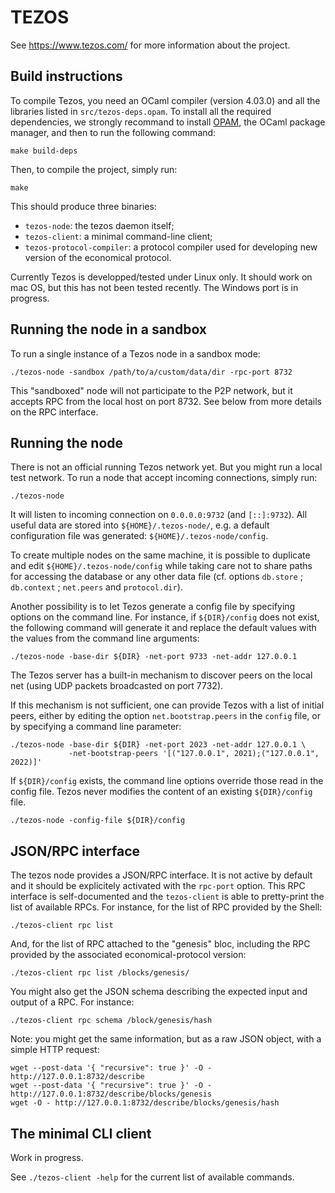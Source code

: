 TEZOS
=====

See https://www.tezos.com/ for more information about the project.


Build instructions
------------------

To compile Tezos, you need an OCaml compiler (version 4.03.0) and all the
libraries listed in `src/tezos-deps.opam`. To install all the required
dependencies, we strongly recommand to install
[OPAM](https://opam.ocaml.org/), the OCaml package manager, and then to
run the following command:

```
make build-deps
```

Then, to compile the project, simply run:

```
make
```

This should produce three binaries:

* `tezos-node`: the tezos daemon itself;
* `tezos-client`: a minimal command-line client;
* `tezos-protocol-compiler`: a protocol compiler used for developing new version of the economical protocol.

Currently Tezos is developped/tested under Linux only.
It should work on mac OS, but this has not been tested recently.
The Windows port is in progress.



Running the node in a sandbox
-----------------------------

To run a single instance of a Tezos node in a sandbox mode:

```
./tezos-node -sandbox /path/to/a/custom/data/dir -rpc-port 8732
```

This "sandboxed" node will not participate to the P2P network, but
it accepts RPC from the local host on port 8732. See below from more
details on the RPC interface.


Running the node
----------------

There is not an official running Tezos network yet. But you might run
a local test network. To run a node that accept incoming connections,
simply run:

```
./tezos-node
```

It will listen to incoming connection on `0.0.0.0:9732` (and `[::]:9732`).
All useful data are stored into `${HOME}/.tezos-node/`, e.g. a default
configuration file was generated: `${HOME}/.tezos-node/config`.

To create multiple nodes on the same machine, it is possible to
duplicate and edit `${HOME}/.tezos-node/config` while taking care not to
share paths for accessing the database or any other data file
(cf. options `db.store` ; `db.context` ; `net.peers` and `protocol.dir`).

Another possibility is to let Tezos generate a config file by specifying
options on the command line. For instance, if `${DIR}/config` does not
exist, the following command will generate it and replace the default values
with the values from the command line arguments:

```
./tezos-node -base-dir ${DIR} -net-port 9733 -net-addr 127.0.0.1
```

The Tezos server has a built-in mechanism to discover peers on the local net
(using UDP packets broadcasted on port 7732).

If this mechanism is not sufficient, one can provide Tezos with a list of
initial peers, either by editing the option `net.bootstrap.peers` in the
`config` file, or by specifying a command line parameter:

```
./tezos-node -base-dir ${DIR} -net-port 2023 -net-addr 127.0.0.1 \
             -net-bootstrap-peers '[("127.0.0.1", 2021);("127.0.0.1", 2022)]'
```

If `${DIR}/config` exists, the command line options override those read
in the config file. Tezos never modifies the content of an existing
`${DIR}/config` file.

```
./tezos-node -config-file ${DIR}/config
```


JSON/RPC interface
------------------

The tezos node provides a JSON/RPC interface. It is not active by
default and it should be explicitely activated with the `rpc-port`
option. This RPC interface is self-documented and the `tezos-client`
is able to pretty-print the list of available RPCs. For instance, for
the list of RPC provided by the Shell:

```
./tezos-client rpc list
```

And, for the list of RPC attached to the "genesis" bloc,
including the RPC provided by the associated economical-protocol version:

```
./tezos-client rpc list /blocks/genesis/
```

You might also get the JSON schema describing the expected input and output
of a RPC. For instance:

```
./tezos-client rpc schema /block/genesis/hash
```

Note: you might get the same information, but as a raw JSON object,
with a simple HTTP request:

```
wget --post-data '{ "recursive": true }' -O - http://127.0.0.1:8732/describe
wget --post-data '{ "recursive": true }' -O - http://127.0.0.1:8732/describe/blocks/genesis
wget -O - http://127.0.0.1:8732/describe/blocks/genesis/hash
```



The minimal CLI client
----------------------

Work in progress.

See `./tezos-client -help` for the current list of available commands.
